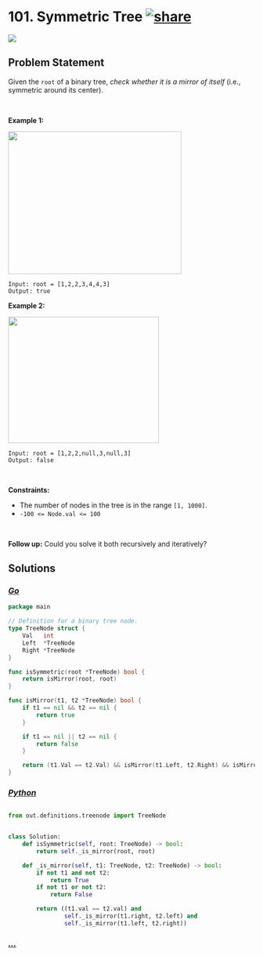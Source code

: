 # 101. Symmetric Tree [![share]](https://leetcode.com/problems/symmetric-tree/)

![][easy]

## Problem Statement

<p>Given the <code>root</code> of a binary tree, <em>check whether it is a mirror of itself</em> (i.e., symmetric around its center).</p>
<p> </p>
<p><strong class="example">Example 1:</strong></p>
<img alt="" src="https://assets.leetcode.com/uploads/2021/02/19/symtree1.jpg" style="width: 354px; height: 291px;"/>

```
Input: root = [1,2,2,3,4,4,3]
Output: true
```

<p><strong class="example">Example 2:</strong></p>
<img alt="" src="https://assets.leetcode.com/uploads/2021/02/19/symtree2.jpg" style="width: 308px; height: 258px;"/>

```
Input: root = [1,2,2,null,3,null,3]
Output: false
```

<p> </p>
<p><strong>Constraints:</strong></p>
<ul>
<li>The number of nodes in the tree is in the range <code>[1, 1000]</code>.</li>
<li><code>-100 &lt;= Node.val &lt;= 100</code></li>
</ul>
<p> </p>
<strong>Follow up:</strong> Could you solve it both recursively and iteratively?

## Solutions

### [_Go_](symmetric_tree.go)

```go [Go]
package main

// Definition for a binary tree node.
type TreeNode struct {
	Val   int
	Left  *TreeNode
	Right *TreeNode
}

func isSymmetric(root *TreeNode) bool {
	return isMirror(root, root)
}

func isMirror(t1, t2 *TreeNode) bool {
	if t1 == nil && t2 == nil {
		return true
	}

	if t1 == nil || t2 == nil {
		return false
	}

	return (t1.Val == t2.Val) && isMirror(t1.Left, t2.Right) && isMirror(t1.Right, t2.Left)
}

```

### [_Python_](symmetric_tree.py)

```py [Python]

from out.definitions.treenode import TreeNode


class Solution:
    def isSymmetric(self, root: TreeNode) -> bool:
        return self._is_mirror(root, root)

    def _is_mirror(self, t1: TreeNode, t2: TreeNode) -> bool:
        if not t1 and not t2:
            return True
        if not t1 or not t2:
            return False

        return ((t1.val == t2.val) and
                self._is_mirror(t1.right, t2.left) and
                self._is_mirror(t1.left, t2.right))

```

### [_..._]()

```

```

<!----------------------------------{ link }--------------------------------->

[share]: https://graph.org/file/3ea5234dda646b71c574a.png
[easy]: https://img.shields.io/badge/Difficulty-Easy-bright.svg
[medium]: https://img.shields.io/badge/Difficulty-Medium-yellow.svg
[hard]: https://img.shields.io/badge/Difficulty-Hard-red.svg
